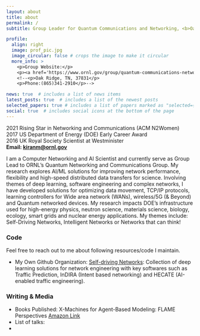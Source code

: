 ```yaml
---
layout: about
title: about
permalink: /
subtitle: Group Leader for Quantum Communications and Networking, <b>Oak Ridge National Laboratory</b> 

profile:
  align: right
  image: prof_pic.jpg
  image_circular: false # crops the image to make it circular
  more_info: >
    <p>Group Website:</p>
    <p><a href='https://www.ornl.gov/group/quantum-communications-networking'>Quantum Communications and Networking</a></p>
    <!--<p>Oak Ridge, TN, 37831</p>
    <p>Phone:(865)341-2910</p>-->

news: true  # includes a list of news items
latest_posts: true  # includes a list of the newest posts
selected_papers: true # includes a list of papers marked as "selected={true}"
social: true  # includes social icons at the bottom of the page
---
```


2021 Rising Star in Networking and Communications (ACM N2Women)<br>
2017 US Department of Energy (DOE) Early Career Award<br>
2016 UK Royal Society Scientist at Westminister<br>
**Email: kiranm@ornl.gov**<br>

    
I am a Computer Networking and AI Scientist and currently serve as Group Lead to ORNL’s Quantum Networking and Communications Group. My research explores AI/ML solutions for improving network performance, flexibility and high-speed distributed data transfers for science. Involving themes of deep learning, software engineering and complex networks, I have developed solutions for optimizing data movement, TCP/IP protocols, learning controllers for Wide area network (WANs), wireless/5G (& Beyond) and Quantum networked devices. My research impacts DOE’s infrastructure used for high-energy physics, neutron science, materials science, biology, ecology, smart grids and nuclear energy applications.
My themes include: Self-Driving Networks, Intelligent Networks or Networks that can think!

<h3>Code</h3>
Feel free to reach out to me about following resources/code I maintain.
<ul>
  <li>My Own Github Organization: <a href="https://github.com/SelfDrivingNetworkLab">Self-driving Networks</a>: Collection of deep learning solutions for network engineering with key softwares such as Traffic Prediction, InDIRA (Intent based networking) and HECATE (AI-enabled traffic engineering).</li>
</ul>


<h3>Writing & Media </h3>
<ul>
   <li>Books Published: X-Machines for Agent-Based Modeling: FLAME Perspectives <a href='https://www.amazon.com/s?k=X-Machines+for+Agent-Based+Modeling%3A+FLAME+Perspectives&i=stripbooks&ref=nb_sb_noss'>Amazon Link</a> </li>
  <li>List of talks: </li>
    <li>
    <!--My Thoughts: <a href='Medium, PacketPushers'></a> </li>-->
</ul>


